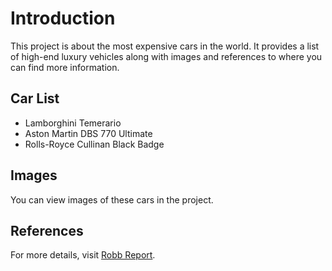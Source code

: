 # Introduction
This project is about the most expensive cars in the world. It provides a list of high-end luxury vehicles along with images and references to where you can find more information.

## Car List
- Lamborghini Temerario
- Aston Martin DBS 770 Ultimate
- Rolls-Royce Cullinan Black Badge

## Images
You can view images of these cars in the project.

## References
For more details, visit [Robb Report](https://robbreport.com/motors/cars/lists/most-expensive-cars-1234885095/rolls-royce-cullinan-black-badge-425000/).
